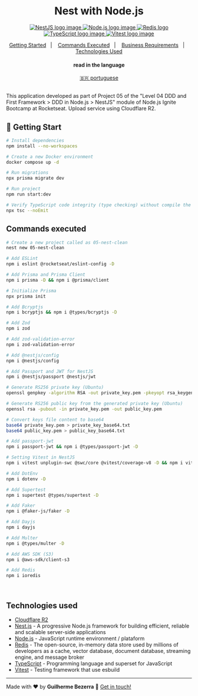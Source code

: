 <h1 align="center">
    <br>
    Nest with Node.js
</h1>

<p align="center">
  <a href="https://nestjs.com">
    <img alt="NestJS logo image" src="https://img.shields.io/badge/nestjs-v10.0.0-20232A?style=flat&logo=nestjs&logoColor=white">
  </a>

  <a href="https://nodejs.org">
    <img alt="Node.js logo image" src="https://img.shields.io/badge/node.js-v20.16.0-43853D?style=flat&logo=node.js&logoColor=white&labelColor=43853D&color=5a5a5a">
  </a>

  <a href="https://redis.io" target="_blank">
    <img alt="Redis logo" src="https://img.shields.io/badge/Redis-dc382c?style=flat&logo=redis&logoColor=white">
  </a>

  <a href="https://www.typescriptlang.org">
    <img alt="TypeScript logo image" src="https://img.shields.io/badge/typescript-007acc?style=flat&logo=typescript&logoColor=white">
  </a>

  <a href="https://vitest.dev" alt="Vitest - Testing framework that use esbuild">
    <img alt="Vitest logo image" src="https://img.shields.io/badge/Vitest-FFA116?style=flat&logo=vitest&logoColor=white"  />
  </a>
</p>

<p align="center">
    <a href="#start" alt="Getting Started">Getting Started</a>&nbsp;&nbsp;&nbsp;|&nbsp;&nbsp;&nbsp;
    <a href="#commands" alt="Commands executed">Commands Executed</a>&nbsp;&nbsp;&nbsp;|&nbsp;&nbsp;&nbsp;
    <a href="#business" alt="Business requirements">Business Requirements</a>&nbsp;&nbsp;&nbsp;|&nbsp;&nbsp;&nbsp;
    <a href="#technologies" alt="Technologies used">Technologies Used</a>
</p>

<div align="center">
  <h4 align="center">read in the language</h4>
  <a href="https://github.com/gbdsantos/ignite/blob/master/nodejs/05-nest-clean/README.pt-BR.md" hreflang="pt-br" alt="pt-br">🇧🇷 portuguese
  </a>
</div>

<br>

This application developed as part of Project 05 of the "Level 04 DDD and First Framework > DDD in Node.js > NestJS" module of Node.js Ignite Bootcamp at Rocketseat.
Upload service using Cloudflare R2.

## 🚀 Getting Start <a name = "start"></a>

```bash
# Install dependencies
npm install --no-workspaces

# Create a new Docker environment
docker compose up -d

# Run migrations
npx prisma migrate dev

# Run project
npm run start:dev

# Verify TypeScript code integrity (type checking) without compile the code (OPTIONAL)
npx tsc --noEmit
```

## Commands executed <a name = "commands"></a>

```bash
# Create a new project called as 05-nest-clean
nest new 05-nest-clean

# Add ESLint
npm i eslint @rocketseat/eslint-config -D

# Add Prisma and Prisma Client
npm i prisma -D && npm i @prisma/client

# Initialize Prisma
npx prisma init

# Add Bcryptjs
npm i bcryptjs && npm i @types/bcryptjs -D

# Add Zod
npm i zod

# Add zod-validation-error
npm i zod-validation-error

# Add @nestjs/config
npm i @nestjs/config

# Add Passport and JWT for NestJS
npm i @nestjs/passport @nestjs/jwt

# Generate RS256 private key (Ubuntu)
openssl genpkey -algorithm RSA -out private_key.pem -pkeyopt rsa_keygen_bits:2048

# Generate RS256 public key from the generated private key (Ubuntu)
openssl rsa -pubout -in private_key.pem -out public_key.pem

# Convert keys file content to base64
base64 private_key.pem > private_key_base64.txt
base64 public_key.pem > public_key_base64.txt

# Add passport-jwt
npm i passport-jwt && npm i @types/passport-jwt -D

# Setting Vitest in NestJS
npm i vitest unplugin-swc @swc/core @vitest/coverage-v8 -D && npm i vite-tsconfig-paths -D

# Add DotEnv
npm i dotenv -D

# Add Supertest
npm i supertest @types/supertest -D

# Add Faker
npm i @faker-js/faker -D

# Add Dayjs
npm i dayjs

# Add Multer
npm i @types/multer -D

# Add AWS SDK (S3)
npm i @aws-sdk/client-s3

# Add Redis
npm i ioredis
```

<br>

## Technologies used <a name="technologies"></a>

- [Cloudflare R2](https://www.cloudflare.com "Cloudflare R2 - S3-compatible object storage with $0 egress fees")
- [Nest.js](https://nestjs.com "A progressive Node.js framework for building efficient, reliable and scalable server-side applications.") - A progressive Node.js framework for building efficient, reliable and scalable server-side applications
- [Node.js](https://nodejs.org "Node.js") - JavaScript runtime environment / plataform
- [Redis](https://redis.io "Redis - The open-source, in-memory data store used by millions of developers as a cache, vector database, document database, streaming engine, and message broker") - The open-source, in-memory data store used by millions of developers as a cache, vector database, document database, streaming engine, and message broker
- [TypeScript](https://www.typescriptlang.org "TypeScript") - Programming language and superset for JavaScript
- [Vitest](https://vitest.dev "Vitest - Testing framework that use esbuild") - Testing framework that use esbuild

---

Made with ♥ by **Guilherme Bezerra** 👋 [Get in touch!](https://www.linkedin.com/in/gbdsantos)
